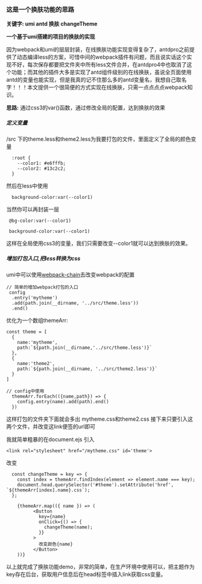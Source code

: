 ### 这是一个换肤功能的思路
**关键字: umi antd 换肤 changeTheme**

**一个基于umi搭建的项目的换肤的实现**

因为webpack和umi的层层封装，在线换肤功能实现变得复杂了，antdpro之前提供了动态编译less的方案，可惜中间的webpack插件有问题，而且说实话这个实现不好，每次保存都要把文件夹中所有less文件合并，在antdpro4中也取消了这个功能；而其他的插件大多是实现了antd组件级别的在线换肤，虽说全页面使用antd的变量也能实现，但是我真的记不住那么多的antd变量名，我想自己取名字！！！本文提供一个很简便的方式实现在线换肤，只需一点点点点webpack知识。

**思路:** 
   通过css3的var()函数，通过修改全局的配置，达到换肤的效果

##### 定义变量
/src
下的theme.less和theme2.less为我要打包的文件，里面定义了全局的颜色变量
```
  :root {
    --color1: #e6fffb;
    --color2: #13c2c2;
  }
```
然后在less中使用
```
  background-color:var(--color1)
```
当然你可以再封装一层
```
 @bg-color:var(--color1)

 background-color:var(--color1)
```
这样在全局使用css3的变量，我们只需要改变--color1就可以达到换肤的效果。

##### 增加打包入口,把less转换为css
umi中可以使用[webpack-chain](https://github.com/neutrinojs/webpack-chain)去改变webpack的配置
```
// 简单的增加webpack打包的入口
 config
  .entry('mytheme')
  .add(path.join(__dirname, '../src/theme.less'))
  .end()
```
优化为一个数组themeArr:
```
const theme = [
  {
    name:'mytheme',
    path:`${path.join(__dirname,'../src/theme.less')}`
  },
  {
    name:'theme2',
    path:`${path.join(__dirname, '../src/theme2.less')}`
  }
]

// config中使用
  themeArr.forEach(({name,path}) => {
    config.entry(name).add(path).end()
  })
```
这样打包的文件夹下面就会多出
mytheme.css和theme2.css
接下来只要引入这两个文件，并改变这link便签的url即可

我就简单粗暴的在document.ejs
引入
```
<link rel="stylesheet" href="/mytheme.css" id='theme'>
```
改变
```
  const changeTheme = key => {
    const index = themeArr.findIndex(element => element.name === key);
    document.head.querySelector('#theme').setAttribute('href', `${themeArr[index].name}.css`);
  };

    {themeArr.map(({ name }) => (
          <Button
            key={name}
            onClick={() => {
              changeTheme(name);
            }}
          >
            改变颜色{name}
          </Button>
    ))}
```

以上就完成了换肤功能demo，非常的简单，在生产环境中使用可以，把主题作为key存在后台，获取用户信息后在head标签中插入link获取css变量。
